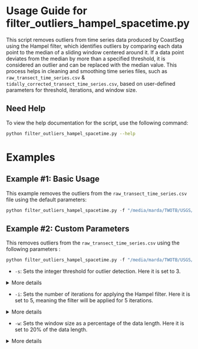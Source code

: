 # Usage Guide for filter_outliers_hampel_spacetime.py

This script removes outliers from time series data produced by CoastSeg using the Hampel filter, which identifies outliers by comparing each data point to the median of a sliding window centered around it. If a data point deviates from the median by more than a specified threshold, it is considered an outlier and can be replaced with the median value. This process helps in cleaning and smoothing time series files, such as `raw_transect_time_series.csv` & `tidally_corrected_transect_time_series.csv`, based on user-defined parameters for threshold, iterations, and window size.

## Need Help

To view the help documentation for the script, use the following command:

```bash
python filter_outliers_hampel_spacetime.py --help
```

# Examples

## Example #1: Basic Usage

This example removes the outliers from the `raw_transect_time_series.csv` file using the default parameters:

```python
python filter_outliers_hampel_spacetime.py -f "/media/marda/TWOTB/USGS/Doodleverse/github/SDStools/example_data/raw_transect_time_series.csv"
```

## Example #2: Custom Parameters

This removes outliers from the `raw_transect_time_series.csv` using the following parameters :

```python
python filter_outliers_hampel_spacetime.py -f "/media/marda/TWOTB/USGS/Doodleverse/github/SDStools/example_data/raw_transect_time_series.csv" -s 3 -i 5 -w 0.20
```

- `-s`: Sets the integer threshold for outlier detection. Here it is set to 3.

<details>
<summary>More details</summary>
The threshold determines how many standard deviations a data point must deviate from the median within a sliding window to be considered an outlier.
If a data point's deviation exceeds this threshold, it is flagged as an outlier and can be replaced by the median value of the window.
</details>

- `-i`: Sets the number of iterations for applying the Hampel filter. Here it is set to 5, meaning the filter will be applied for 5 iterations.

<details>
<summary>More details</summary>
The number of iterations in the Hampel filter determines how many times the filter is applied to the data. Multiple iterations can enhance the effectiveness of outlier removal by progressively refining the data and eliminating any residual outliers that may not have been detected in earlier passes.
</details>

- `-w`: Sets the window size as a percentage of the data length. Here it is set to 20% of the data length.
<details>
<summary>More details</summary>
The window size in the Hampel filter specifies the span of data points (as a percentage of the total data length) around each target point that are used to calculate the median and median absolute deviation. This sliding window determines the local context for outlier detection, with a larger window capturing more data points and a smaller window providing a more localized analysis.
</details>
